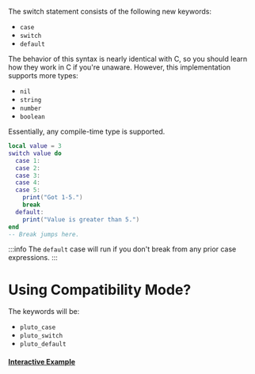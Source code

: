 The switch statement consists of the following new keywords:
- `case`
- `switch`
- `default`

The behavior of this syntax is nearly identical with C, so you should learn how they work in C if you're unaware. However, this implementation supports more types:
- `nil`
- `string`
- `number`
- `boolean`

Essentially, any compile-time type is supported. 
```lua showLineNumbers title="Example Code"
local value = 3
switch value do
  case 1:
  case 2:
  case 3:
  case 4:
  case 5:
    print("Got 1-5.")
    break
  default:
    print("Value is greater than 5.")
end
-- Break jumps here.
```
:::info
The `default` case will run if you don't break from any prior case expressions.
:::

# Using Compatibility Mode?
The keywords will be:
  - `pluto_case`
  - `pluto_switch`
  - `pluto_default`

#### [Interactive Example](https://plutolang.github.io/web/#code=local%20value%20%3D%203%0D%0Aswitch%20value%20do%0D%0A%20%20case%201%3A%0D%0A%20%20case%202%3A%0D%0A%20%20case%203%3A%0D%0A%20%20case%204%3A%0D%0A%20%20case%205%3A%0D%0A%20%20%20%20print%20%22Got%201-5.%22%0D%0A%20%20%20%20break%0D%0A%20%20default%3A%0D%0A%20%20%20%20print%20%22Value%20is%20greater%20than%205.%22%0D%0Aend%0D%0A--%20Break%20jumps%20here.)
